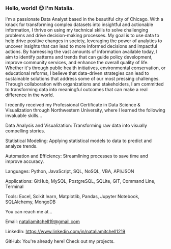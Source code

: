 ### Hello, world! 😉 I'm Natalia.

I'm a passionate Data Analyst based in the beautiful city of Chicago. With a knack for transforming complex datasets into insightful and actionable information, I thrive on using my technical skills to solve challenging problems and drive decision-making processes. My goal is to use data to help drive positive changes in society, leveraging the power of analytics to uncover insights that can lead to more informed decisions and impactful actions. By harnessing the vast amounts of information available today, I aim to identify patterns and trends that can guide policy development, improve community services, and enhance the overall quality of life. Whether it's through public health initiatives, environmental conservation, or educational reforms, I believe that data-driven strategies can lead to sustainable solutions that address some of our most pressing challenges. Through collaboration with organizations and stakeholders, I am committed to transforming data into meaningful outcomes that can make a real difference in the world. 

I recently received my Professional Certificate in Data Science & Visualization through Northwestern University, where I learned the following invaluable skills...

Data Analysis and Visualization: Transforming raw data into visually compelling stories.

Statistical Modeling: Applying statistical models to data to predict and analyze trends.

Automation and Efficiency: Streamlining processes to save time and improve accuracy.


Languages: Python, JavaScript, SQL, NoSQL, VBA, API/JSON

Applications: GitHub, MySQL, PostgreSQL, SQLite, GIT, Command Line, Terminal 

Tools: Excel, Scikit learn, Matplotlib, Pandas, Jupyter Notebook, SQLAlchemy, MongoDB


You can reach me at...

Email: nataliamitchell19@gmail.com

LinkedIn: https://www.linkedin.com/in/nataliamitchell1219

GitHub: You're already here! Check out my projects.

<!---
nmitchell1219/nmitchell1219 is a ✨ special ✨ repository because its `README.md` (this file) appears on your GitHub profile.
You can click the Preview link to take a look at your changes.
--->
